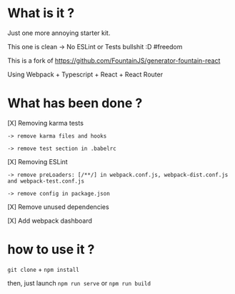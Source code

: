 # What is it ?

Just one more annoying starter kit.

This one is clean -> No ESLint or Tests bullshit :D #freedom


This is a fork of https://github.com/FountainJS/generator-fountain-react

Using Webpack + Typescript + React + React Router

# What has been done ?

[X] Removing karma tests

    -> remove karma files and hooks

    -> remove test section in .babelrc

[X] Removing ESLint

    -> remove preLoaders: [/**/] in webpack.conf.js, webpack-dist.conf.js and webpack-test.conf.js

    -> remove config in package.json

[X] Remove unused dependencies

[X] Add webpack dashboard

# how to use it ?

`git clone` + `npm install`

then, just launch `npm run serve` or `npm run build`
